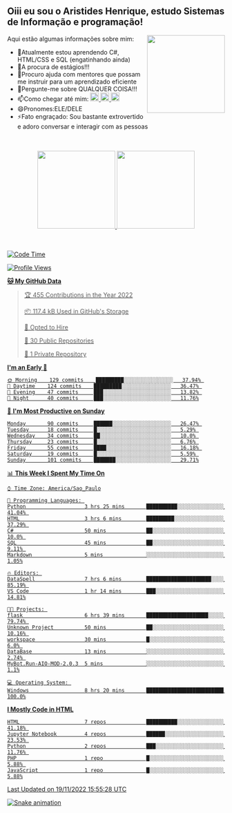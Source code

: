 ## Oiii eu sou o Aristides Henrique, estudo Sistemas de Informação e programação!

<div >
Aqui estão algumas informações sobre mim:<img align="right" height="180em" src="https://user-images.githubusercontent.com/97318481/177042589-45d62122-82a9-4a32-b3a7-87b322825b2f.png">
</div>

- 🌱Atualmente estou aprendendo C#, HTML/CSS e SQL (engatinhando ainda)
- 👯A procura de estágios!!!
- 🤔Procuro ajuda com mentores que possam me instruir para um aprendizado eficiente
- 💬Pergunte-me sobre QUALQUER COISA!!!
- 📫Como chegar até mim:
  <a href="https://www.instagram.com/aryhenry/" target="_blank">
  <img src="https://img.shields.io/badge/-Instagram-%23E4405F?style=for-the-badge&logo=instagram&logoColor=black" height="20px">
  </a>
  <a href="https://www.linkedin.com/in/aristides-henrique/" target="_blank">
  <img src="https://img.shields.io/badge/-LinkedIn-%230077B5?style=for-the-badge&logo=linkedin&logoColor=black" height="20px">
  </a> 
  <a href="mailto:arihenriqueuna@gmail.com">
  <img src="https://img.shields.io/badge/-Gmail-%23333?style=for-the-badge&logo=gmail&logoColor=white" height="20px">
  </a>
- 😄Pronomes:ELE/DELE
- ⚡Fato engraçado: Sou bastante extrovertido e adoro conversar e interagir com as pessoas
<br/>
<br/>
<div align="center">
  <a href="https://github.com/arihenrique">
  <img height="180em" src="https://github-readme-stats.vercel.app/api?username=arihenrique&show_icons=true&theme=dracula&include_all_commits=true&count_private=true"/>
  <img height="180em" src="https://github-readme-stats.vercel.app/api/top-langs/?username=arihenrique&layout=compact&langs_count=7&theme=dracula"/>
</div><br/><br/>

<!--START_SECTION:waka-->
![Code Time](http://img.shields.io/badge/Code%20Time-283%20hrs%2031%20mins-blue)

![Profile Views](http://img.shields.io/badge/Profile%20Views-21-blue)

**🐱 My GitHub Data** 

> 🏆 455 Contributions in the Year 2022
 > 
> 📦 117.4 kB Used in GitHub's Storage 
 > 
> 💼 Opted to Hire
 > 
> 📜 30 Public Repositories 
 > 
> 🔑 1 Private Repository 
 > 
**I'm an Early 🐤** 

```text
🌞 Morning    129 commits    █████████░░░░░░░░░░░░░░░░   37.94% 
🌇 Daytime    124 commits    █████████░░░░░░░░░░░░░░░░   36.47% 
🌃 Evening    47 commits     ███░░░░░░░░░░░░░░░░░░░░░░   13.82% 
🌙 Night      40 commits     ███░░░░░░░░░░░░░░░░░░░░░░   11.76%

```
📅 **I'm Most Productive on Sunday** 

```text
Monday       90 commits     ██████░░░░░░░░░░░░░░░░░░░   26.47% 
Tuesday      18 commits     █░░░░░░░░░░░░░░░░░░░░░░░░   5.29% 
Wednesday    34 commits     ██░░░░░░░░░░░░░░░░░░░░░░░   10.0% 
Thursday     23 commits     █░░░░░░░░░░░░░░░░░░░░░░░░   6.76% 
Friday       55 commits     ████░░░░░░░░░░░░░░░░░░░░░   16.18% 
Saturday     19 commits     █░░░░░░░░░░░░░░░░░░░░░░░░   5.59% 
Sunday       101 commits    ███████░░░░░░░░░░░░░░░░░░   29.71%

```


📊 **This Week I Spent My Time On** 

```text
⌚︎ Time Zone: America/Sao_Paulo

💬 Programming Languages: 
Python                   3 hrs 25 mins       ██████████░░░░░░░░░░░░░░░   41.04% 
HTML                     3 hrs 6 mins        █████████░░░░░░░░░░░░░░░░   37.29% 
C#                       50 mins             ██░░░░░░░░░░░░░░░░░░░░░░░   10.0% 
SQL                      45 mins             ██░░░░░░░░░░░░░░░░░░░░░░░   9.11% 
Markdown                 5 mins              ░░░░░░░░░░░░░░░░░░░░░░░░░   1.05%

🔥 Editors: 
DataSpell                7 hrs 6 mins        █████████████████████░░░░   85.19% 
VS Code                  1 hr 14 mins        ███░░░░░░░░░░░░░░░░░░░░░░   14.81%

🐱‍💻 Projects: 
flask                    6 hrs 39 mins       ████████████████████░░░░░   79.74% 
Unknown Project          50 mins             ██░░░░░░░░░░░░░░░░░░░░░░░   10.16% 
workspace                30 mins             █░░░░░░░░░░░░░░░░░░░░░░░░   6.0% 
DataBase                 13 mins             ░░░░░░░░░░░░░░░░░░░░░░░░░   2.74% 
MyBot.Run-AIO-MOD-2.0.3  5 mins              ░░░░░░░░░░░░░░░░░░░░░░░░░   1.1%

💻 Operating System: 
Windows                  8 hrs 20 mins       █████████████████████████   100.0%

```

**I Mostly Code in HTML** 

```text
HTML                     7 repos             ██████████░░░░░░░░░░░░░░░   41.18% 
Jupyter Notebook         4 repos             ██████░░░░░░░░░░░░░░░░░░░   23.53% 
Python                   2 repos             ███░░░░░░░░░░░░░░░░░░░░░░   11.76% 
PHP                      1 repo              █░░░░░░░░░░░░░░░░░░░░░░░░   5.88% 
JavaScript               1 repo              █░░░░░░░░░░░░░░░░░░░░░░░░   5.88%

```



 Last Updated on 19/11/2022 15:55:28 UTC
<!--END_SECTION:waka-->

![Snake animation](https://github.com/arihenrique/arihenrique/blob/output/github-contribution-grid-snake.svg)
